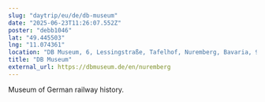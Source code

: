 ```yaml
---
slug: "daytrip/eu/de/db-museum"
date: "2025-06-23T11:26:07.552Z"
poster: "debb1046"
lat: "49.445503"
lng: "11.074361"
location: "DB Museum, 6, Lessingstraße, Tafelhof, Nuremberg, Bavaria, 90443, Germany"
title: "DB Museum"
external_url: https://dbmuseum.de/en/nuremberg
---
```

Museum of German railway history.